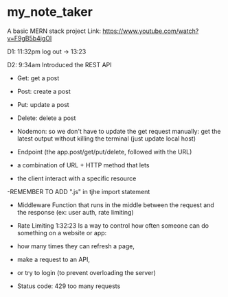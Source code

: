# my_note_taker

A basic MERN stack project
Link: https://www.youtube.com/watch?v=F9gB5b4jgOI 

D1: 11:32pm log out -> 13:23

D2: 9:34am
Introduced the REST API
- Get: get a post
- Post: create a post
- Put: update a post
- Delete: delete a post


- Nodemon: so we don't have to update the get request manually: get the latest output without killing the terminal (just update local host)

- Endpoint (the app.post/get/put/delete, followed with the URL)
- a combination of URL + HTTP method that lets 
- the client interact with a specific resource

-REMEMBER TO ADD ".js" in tjhe import statement

- Middleware
Function that runs in the middle between the request and the response (ex: user auth, rate limiting)

- Rate Limiting 1:32:23
Is a way to control how often someone can do something on a website or app:

- how many times they can refresh a page, 
- make a request to an API, 
- or try to login (to prevent overloading the server)

- Status code: 429 too many requests